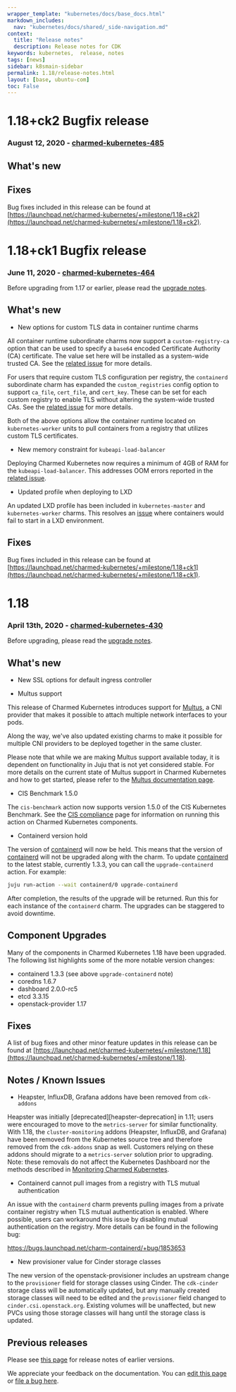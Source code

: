 ```yaml
---
wrapper_template: "kubernetes/docs/base_docs.html"
markdown_includes:
  nav: "kubernetes/docs/shared/_side-navigation.md"
context:
  title: "Release notes"
  description: Release notes for CDK
keywords: kubernetes,  release, notes
tags: [news]
sidebar: k8smain-sidebar
permalink: 1.18/release-notes.html
layout: [base, ubuntu-com]
toc: False
---
```


# 1.18+ck2 Bugfix release

### August 12, 2020 - [charmed-kubernetes-485](https://api.jujucharms.com/charmstore/v5/charmed-kubernetes-485/archive/bundle.yaml)

## What's new

## Fixes

Bug fixes included in this release can be found at
[https://launchpad.net/charmed-kubernetes/+milestone/1.18+ck2](https://launchpad.net/charmed-kubernetes/+milestone/1.18+ck2).


# 1.18+ck1 Bugfix release

### June 11, 2020 - [charmed-kubernetes-464](https://api.jujucharms.com/charmstore/v5/charmed-kubernetes-464/archive/bundle.yaml)

Before upgrading from 1.17 or earlier, please read the
[upgrade notes](/kubernetes/docs/upgrade-notes).

## What's new

- New options for custom TLS data in container runtime charms

All container runtime subordinate charms now support a `custom-registry-ca`
option that can be used to specify a `base64` encoded Certificate Authority
(CA) certificate. The value set here will be installed as a system-wide
trusted CA. See the
[related issue](https://bugs.launchpad.net/layer-container-runtime-common/+bug/1831153)
for more details.

For users that require custom TLS configuration per registry, the `containerd`
subordinate charm has expanded the `custom_registries` config option to
support `ca_file`, `cert_file`, and `cert_key`. These can be set for each
custom registry to enable TLS without altering the system-wide trusted CAs.
See the
[related issue](https://bugs.launchpad.net/charm-containerd/+bug/1879347)
for more details.

Both of the above options allow the container runtime located on
`kubernetes-worker` units to pull containers from a registry that utilizes
custom TLS certificates.

- New memory constraint for `kubeapi-load-balancer`

Deploying Charmed Kubernetes now requires a minimum of 4GB of RAM for the
`kubeapi-load-balancer`. This addresses OOM errors reported in the
[related issue](https://bugs.launchpad.net/charmed-kubernetes-bundles/+bug/1873044).

- Updated profile when deploying to LXD

An updated LXD profile has been included in `kubernetes-master` and
`kubernetes-worker` charms. This resolves an
[issue](https://bugs.launchpad.net/charm-kubernetes-worker/+bug/1876618)
where containers would fail to start in a LXD environment.

## Fixes

Bug fixes included in this release can be found at
[https://launchpad.net/charmed-kubernetes/+milestone/1.18+ck1](https://launchpad.net/charmed-kubernetes/+milestone/1.18+ck1).


# 1.18

### April 13th, 2020 - [charmed-kubernetes-430](https://api.jujucharms.com/charmstore/v5/charmed-kubernetes-430/archive/bundle.yaml)

Before upgrading, please read the [upgrade notes](/kubernetes/docs/upgrade-notes).

## What's new

- New SSL options for default ingress controller

- Multus support

This release of Charmed Kubernetes introduces support for
[Multus](https://github.com/intel/multus-cni), a CNI provider that makes it
possible to attach multiple network interfaces to your pods.

Along the way, we've also updated existing charms to make it possible for
multiple CNI providers to be deployed together in the same cluster.

Please note that while we are making Multus support available today, it is
dependent on functionality in Juju that is not yet considered stable. For more
details on the current state of Multus support in Charmed Kubernetes and how to
get started, please refer to the
[Multus documentation page](/kubernetes/docs/cni-multus).

- CIS Benchmark 1.5.0

The `cis-benchmark` action now supports version 1.5.0 of the CIS Kubernetes Benchmark.
See the [CIS compliance](/kubernetes/docs/cis-compliance) page for information on
running this action on Charmed Kubernetes components.

- Containerd version hold

The version of [containerd](https://containerd.io/) will now be held.  This means that the version of [containerd](https://containerd.io/) will not be upgraded along with the charm.  To update [containerd](https://containerd.io/) to the latest stable, currently 1.3.3, you can call the `upgrade-containerd` action.  For example:

```bash
juju run-action --wait containerd/0 upgrade-containerd
```

After completion, the results of the upgrade will be returned.  Run this for each instance of the `containerd` charm.  The upgrades can be staggered to avoid downtime.

## Component Upgrades

Many of the components in Charmed Kubernetes 1.18 have been upgraded. The following list
highlights some of the more notable version changes:

- containerd 1.3.3 (see above `upgrade-containerd` note)
- coredns 1.6.7
- dashboard 2.0.0-rc5
- etcd 3.3.15
- openstack-provider 1.17

## Fixes

A list of bug fixes and other minor feature updates in this release can be found at
[https://launchpad.net/charmed-kubernetes/+milestone/1.18](https://launchpad.net/charmed-kubernetes/+milestone/1.18).

## Notes / Known Issues

- Heapster, InfluxDB, Grafana addons have been removed from `cdk-addons`

Heapster was initially [deprecated][heapster-deprecation] in 1.11; users
were encouraged to move to the `metrics-server` for similar functionality.
With 1.18, the `cluster-monitoring` addons (Heapster, InfluxDB, and Grafana)
have been removed from the Kubernetes source tree and therefore removed from
the `cdk-addons` snap as well. Customers relying on these addons should
migrate to a `metrics-server` solution prior to upgrading. Note: these
removals do not affect the Kubernetes Dashboard nor the methods described in
[Monitoring Charmed Kubernetes](/kubernetes/docs/monitoring).

- Containerd cannot pull images from a registry with TLS mutual authentication

An issue with the `containerd` charm prevents pulling images from a private
container registry when TLS mutual authentication is enabled. Where possible,
users can workaround this issue by disabling mutual authentication on the
registry. More details can be found in the following bug:

https://bugs.launchpad.net/charm-containerd/+bug/1853653

- New provisioner value for Cinder storage classes

The new version of the openstack-provisioner includes an upstream change
to the `provisioner` field for storage classes using Cinder. The `cdk-cinder`
storage class will be automatically updated, but any manually created storage
classes will need to be edited and the `provisioner` field changed to
`cinder.csi.openstack.org`. Existing volumes will be unaffected, but new
PVCs using those storage classes will hang until the storage class is updated.

## Previous releases

Please see [this page][historic] for release notes of earlier versions.

<!--LINKS-->
[upgrade-notes]: /kubernetes/docs/upgrade-notes
[bundle]: https://api.jujucharms.com/charmstore/v5/canonical-kubernetes-471/archive/bundle.yaml
[historic]: /kubernetes/docs/release-notes-historic
[upgrading-docker]: /kubernetes/docs/upgrading#upgrading-docker
[tigera-home]: https://www.tigera.io/tigera-secure-ee/
[tigera-docs]: /kubernetes/docs/tigera-secure-ee
[haoverview]: /kubernetes/docs/high-availability
[metallb-docs]: /kubernetes/docs/metallb
[hacluster-docs]: /kubernetes/docs/hacluster
[cni-calico]: /kubernetes/docs/cni-calico
[containerd]: /kubernetes/docs/containerd
[container-runtime]: /kubernetes/docs/container-runtime
[cis-benchmark]: https://www.cisecurity.org/benchmark/kubernetes/

<!-- FEEDBACK -->
<div class="p-notification--information">
  <p class="p-notification__response">
    We appreciate your feedback on the documentation. You can
    <a href="https://github.com/charmed-kubernetes/kubernetes-docs/edit/master/pages/k8s/release-notes.md" class="p-notification__action">edit this page</a>
    or
    <a href="https://github.com/charmed-kubernetes/kubernetes-docs/issues/new" class="p-notification__action">file a bug here</a>.
  </p>
</div>
